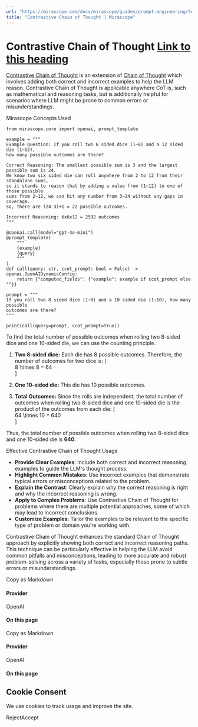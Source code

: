 ```yaml
---
url: "https://mirascope.com/docs/mirascope/guides/prompt-engineering/text-based/contrastive-chain-of-thought"
title: "Contrastive Chain of Thought | Mirascope"
---
```


# Contrastive Chain of Thought [Link to this heading](https://mirascope.com/docs/mirascope/guides/prompt-engineering/text-based/contrastive-chain-of-thought\#contrastive-chain-of-thought)

[Contrastive Chain of Thought](https://arxiv.org/pdf/2311.09277) is an extension of [Chain of Thought](https://arxiv.org/abs/2201.11903) which involves adding both correct and incorrect examples to help the LLM reason. Contrastive Chain of Thought is applicable anywhere CoT is, such as mathematical and reasoning tasks, but is additionally helpful for scenarios where LLM might be prone to common errors or misunderstandings.

Mirascope Concepts Used

```
from mirascope.core import openai, prompt_template

example = """
Example Question: If you roll two 6 sided dice (1~6) and a 12 sided die (1~12),
how many possible outcomes are there?

Correct Reasoning: The smallest possible sum is 3 and the largest possible sum is 24.
We know two six sided die can roll anywhere from 2 to 12 from their standalone sums,
so it stands to reason that by adding a value from (1~12) to one of those possible
sums from 2~12, we can hit any number from 3~24 without any gaps in coverage.
So, there are (24-3)+1 = 22 possible outcomes.

Incorrect Reasoning: 6x6x12 = 2592 outcomes
"""

@openai.call(model="gpt-4o-mini")
@prompt_template(
    """
    {example}
    {query}
    """
)
def call(query: str, ccot_prompt: bool = False) -> openai.OpenAIDynamicConfig:
    return {"computed_fields": {"example": example if ccot_prompt else ""}}

prompt = """
If you roll two 8 sided dice (1~8) and a 10 sided die (1~10), how many possible
outcomes are there?
"""

print(call(query=prompt, ccot_prompt=True))
```

To find the total number of possible outcomes when rolling two 8-sided dice and one 10-sided die, we can use the counting principle.

1. **Two 8-sided dice:** Each die has 8 possible outcomes. Therefore, the number of outcomes for two dice is:
\[\
8 \\times 8 = 64\
\]

2. **One 10-sided die:** This die has 10 possible outcomes.

3. **Total Outcomes:** Since the rolls are independent, the total number of outcomes when rolling two 8-sided dice and one 10-sided die is the product of the outcomes from each die:
\[\
64 \\times 10 = 640\
\]


Thus, the total number of possible outcomes when rolling two 8-sided dice and one 10-sided die is **640**.

Effective Contrastive Chain of Thought Usage

- **Provide Clear Examples**: Include both correct and incorrect reasoning examples to guide the LLM's thought process.
- **Highlight Common Mistakes**: Use incorrect examples that demonstrate typical errors or misconceptions related to the problem.
- **Explain the Contrast**: Clearly explain why the correct reasoning is right and why the incorrect reasoning is wrong.
- **Apply to Complex Problems**: Use Contrastive Chain of Thought for problems where there are multiple potential approaches, some of which may lead to incorrect conclusions.
- **Customize Examples**: Tailor the examples to be relevant to the specific type of problem or domain you're working with.

Contrastive Chain of Thought enhances the standard Chain of Thought approach by explicitly showing both correct and incorrect reasoning paths. This technique can be particularly effective in helping the LLM avoid common pitfalls and misconceptions, leading to more accurate and robust problem-solving across a variety of tasks, especially those prone to subtle errors or misunderstandings.

Copy as Markdown

#### Provider

OpenAI

#### On this page

Copy as Markdown

#### Provider

OpenAI

#### On this page

## Cookie Consent

We use cookies to track usage and improve the site.

RejectAccept